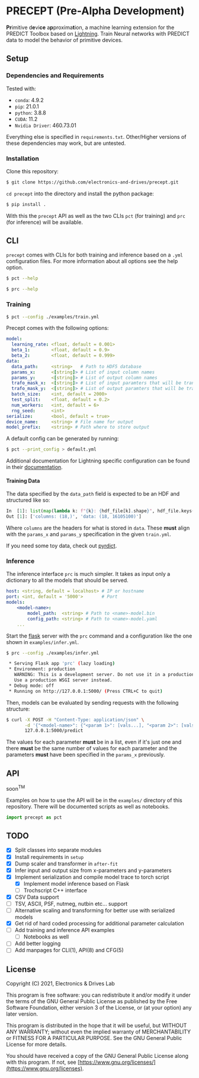 # PRECEPT (Pre-Alpha Development)

**Pr**imitive d**e**vi**ce** a**p**proxima**t**ion, a machine learning
extension for the PREDICT Toolbox based on
[Lightning](https://www.pytorchlightning.ai/). Train Neural
networks with PREDICT data to model the behavior of primitive devices.

## Setup

### Dependencies and Requirements

Tested with:

- `conda`: 4.9.2
- `pip`: 21.0.1
- `python`: 3.8.8
- `CUDA`: 11.2
- `Nvidia Driver`: 460.73.01

Everything else is specified in `requirements.txt`. Other/Higher versions of
these dependencies may work, but are untested.

### Installation

Clone this repository:

```bash
$ git clone https://github.com/electronics-and-drives/precept.git
```

`cd precept` into the directory and install the python package:

```bash
$ pip install .
```

With this the `precept` API as well as the two CLIs `pct` (for training) and
`prc` (for inference) will be available.

## CLI

`precept` comes with CLIs for both training and inference based on a `.yml`
configuration files. For more information about all options see the help option.

```sh
$ pct --help

$ prc --help
```

### Training

```bash
$ pct --config ./examples/train.yml
```

Precept comes with the following options:

```yaml
model:
  learning_rate: <float, default = 0.001>
  beta_1:        <float, default = 0.9>
  beta_2:        <float, default = 0.999>
data:
  data_path:     <string>   # Path to HDF5 database
  params_x:      <[string]> # List of input column names 
  params_y:      <[string]> # List of output column names 
  trafo_mask_x:  <[string]> # List of input paramters that will be transformed
  trafo_mask_y:  <[string]> # List of output paramters that will be transformed
  batch_size:    <int, default = 2000>
  test_split:    <float, default = 0.2>
  num_workers:   <int, default = 6>
  rng_seed:      <int>
serialize:       <bool, default = true>
device_name:     <string> # File name for output
model_prefix:    <string> # Path where to store output
```

A default config can be generated by running:

```sh
$ pct --print_config > default.yml
```

Additional documentation for Lightning specific configuration can be found in their
[documentation](https://pytorch-lightning.readthedocs.io/en/latest/common/lightning_cli.html).

#### Training Data

The data specified by the `data_path` field is expected to be an HDF and
structured like so:

```python
In  [1]: list(map(lambda k: f"{k}: {hdf_file[k].shape}", hdf_file.keys()))
Out [1]: ['columns: (18,)', 'data: (18, 16105100)']
```

Where `columns` are the headers for what is stored in `data`. These **must**
align with the `params_x` and `params_y` specification in the given
`train.yml`.

If you need some toy data, check out 
[pyrdict](https://github.com/AugustUnderground/pyrdict).

### Inference

The inference interface `prc` is much simpler. It takes as input only a
dictionary to all the models that should be served. 

```yaml
host: <string, default = localhost> # IP or hostname 
port: <int, default = '5000'>       # Port
models:
    <model-name>: 
        model_path:  <string> # Path to <name>-model.bin
        config_path: <string> # Path to <name>-model.yaml
    ...
```

Start the [flask](https://flask.palletsprojects.com/) server with the `prc`
command and a configuration like the one shown in `examples/infer.yml`.

```sh
$ prc --config ./examples/infer.yml

 * Serving Flask app 'prc' (lazy loading)
 * Environment: production
   WARNING: This is a development server. Do not use it in a production deployment.
   Use a production WSGI server instead.
 * Debug mode: off
 * Running on http://127.0.0.1:5000/ (Press CTRL+C to quit)
```

Then, models can be evaluated by sending requests with the following structure:

```sh
$ curl -X POST -H "Content-Type: application/json" \
       -d '{"<model-name>": {"<param 1>": [vals...], "<param 2>": [vals...], ... }}' \
       127.0.0.1:5000/predict
```

The values for each parameter **must** be in a list, even if it's just one and
there **must** be the same number of values for each parameter and the
parameters **must** have been specified in the `params_x` previously.

## API

soon<sup>TM</sup>

Examples on how to use the API will be in the `examples/` directory of
this repository. There will be documented scripts as well as notebooks.

```python
import precept as pct
```

## TODO

- [X] Split classes into separate modules
- [X] Install requirements in `setup`
- [X] Dump scaler and transformer in `after-fit`
- [X] Infer input and output size from x-parameters and y-parameters
- [X] Implement serialization and compile model trace to torch script
    - [X] Implement model inference based on Flask
    - [ ] Trochscript C++ interface
- [X] CSV Data support
- [ ] TSV, ASCII, PSF, nutmeg, nutbin etc... support
- [ ] Alternative scaling and transforming for better use with serialized models
- [X] Get rid of hard coded processing for additional parameter calculation
- [ ] Add training and inference API examples
    - [ ] Notebooks as well
- [ ] Add better logging
- [ ] Add manpages for CLI(1), API(8) and CFG(5)

## License

Copyright (C) 2021, Electronics & Drives Lab

This program is free software: you can redistribute it and/or modify
it under the terms of the GNU General Public License as published by
the Free Software Foundation, either version 3 of the License, or
(at your option) any later version.

This program is distributed in the hope that it will be useful,
but WITHOUT ANY WARRANTY; without even the implied warranty of
MERCHANTABILITY or FITNESS FOR A PARTICULAR PURPOSE.  See the
GNU General Public License for more details.

You should have received a copy of the GNU General Public License
along with this program. If not, see 
[https://www.gnu.org/licenses/](https://www.gnu.org/licenses).
